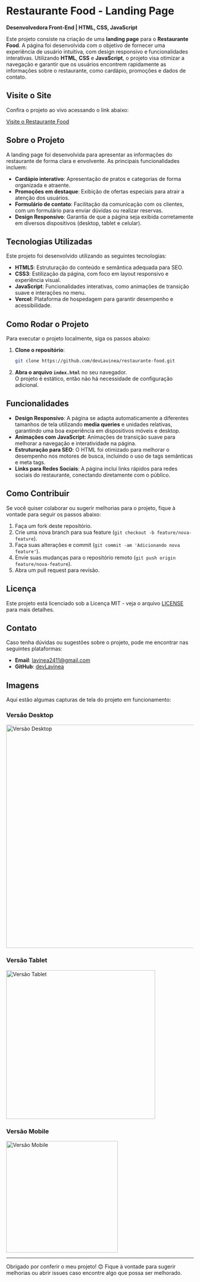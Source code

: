 # Restaurante Food - Landing Page

**Desenvolvedora Front-End | HTML, CSS, JavaScript**

Este projeto consiste na criação de uma **landing page** para o **Restaurante Food**. A página foi desenvolvida com o objetivo de fornecer uma experiência de usuário intuitiva, com design responsivo e funcionalidades interativas. Utilizando **HTML**, **CSS** e **JavaScript**, o projeto visa otimizar a navegação e garantir que os usuários encontrem rapidamente as informações sobre o restaurante, como cardápio, promoções e dados de contato.

## Visite o Site

Confira o projeto ao vivo acessando o link abaixo:

[Visite o Restaurante Food](https://restaurantefood.vercel.app/)

## Sobre o Projeto

A landing page foi desenvolvida para apresentar as informações do restaurante de forma clara e envolvente. As principais funcionalidades incluem:

- **Cardápio interativo**: Apresentação de pratos e categorias de forma organizada e atraente.
- **Promoções em destaque**: Exibição de ofertas especiais para atrair a atenção dos usuários.
- **Formulário de contato**: Facilitação da comunicação com os clientes, com um formulário para enviar dúvidas ou realizar reservas.
- **Design Responsivo**: Garantia de que a página seja exibida corretamente em diversos dispositivos (desktop, tablet e celular).

## Tecnologias Utilizadas

Este projeto foi desenvolvido utilizando as seguintes tecnologias:

- **HTML5**: Estruturação do conteúdo e semântica adequada para SEO.
- **CSS3**: Estilização da página, com foco em layout responsivo e experiência visual.
- **JavaScript**: Funcionalidades interativas, como animações de transição suave e interações no menu.
- **Vercel**: Plataforma de hospedagem para garantir desempenho e acessibilidade.

## Como Rodar o Projeto

Para executar o projeto localmente, siga os passos abaixo:

1. **Clone o repositório**:
    ```bash
    git clone https://github.com/devLavinea/restaurante-food.git
    ```

2. **Abra o arquivo `index.html`** no seu navegador.  
   O projeto é estático, então não há necessidade de configuração adicional.

## Funcionalidades

- **Design Responsivo**: A página se adapta automaticamente a diferentes tamanhos de tela utilizando **media queries** e unidades relativas, garantindo uma boa experiência em dispositivos móveis e desktop.
- **Animações com JavaScript**: Animações de transição suave para melhorar a navegação e interatividade na página.
- **Estruturação para SEO**: O HTML foi otimizado para melhorar o desempenho nos motores de busca, incluindo o uso de tags semânticas e meta tags.
- **Links para Redes Sociais**: A página inclui links rápidos para redes sociais do restaurante, conectando diretamente com o público.

## Como Contribuir

Se você quiser colaborar ou sugerir melhorias para o projeto, fique à vontade para seguir os passos abaixo:

1. Faça um fork deste repositório.
2. Crie uma nova branch para sua feature (`git checkout -b feature/nova-feature`).
3. Faça suas alterações e commit (`git commit -am 'Adicionando nova feature'`).
4. Envie suas mudanças para o repositório remoto (`git push origin feature/nova-feature`).
5. Abra um pull request para revisão.

## Licença

Este projeto está licenciado sob a Licença MIT - veja o arquivo [LICENSE](LICENSE) para mais detalhes.

## Contato

Caso tenha dúvidas ou sugestões sobre o projeto, pode me encontrar nas seguintes plataformas:

- **Email**: lavinea2411@gmail.com
- **GitHub**: [devLavinea](https://github.com/devLavinea)

## Imagens

Aqui estão algumas capturas de tela do projeto em funcionamento:

### Versão Desktop

<img src="src/images/desktop.png" alt="Versão Desktop" width="600"/>

### Versão Tablet

<img src="src/images/tablet.png" alt="Versão Tablet" width="400"/>

### Versão Mobile

<img src="src/images/mobile.png" alt="Versão Mobile" width="300"/>

---

Obrigado por conferir o meu projeto! 😊 Fique à vontade para sugerir melhorias ou abrir issues caso encontre algo que possa ser melhorado.
